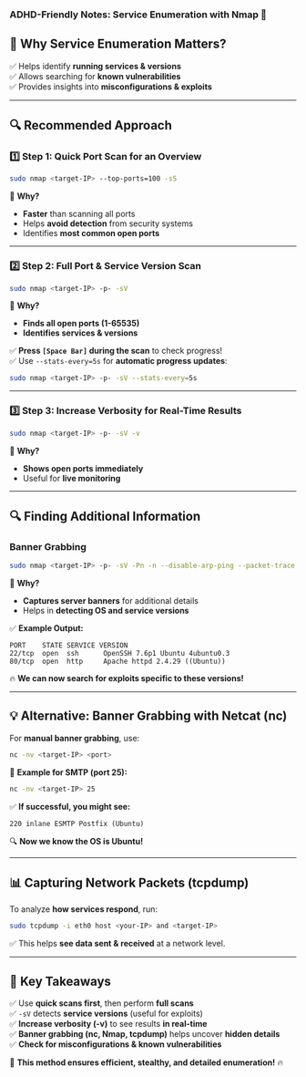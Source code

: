 ### **ADHD-Friendly Notes: Service Enumeration with Nmap** 🚀

## **📌 Why Service Enumeration Matters?**

✅ Helps identify **running services & versions**  
✅ Allows searching for **known vulnerabilities**  
✅ Provides insights into **misconfigurations & exploits**

---

## **🔍 Recommended Approach**

### **1️⃣ Step 1: Quick Port Scan for an Overview**

```bash
sudo nmap <target-IP> --top-ports=100 -sS
```

📌 **Why?**

- **Faster** than scanning all ports
- Helps **avoid detection** from security systems
- Identifies **most common open ports**

---

### **2️⃣ Step 2: Full Port & Service Version Scan**

```bash
sudo nmap <target-IP> -p- -sV
```

📌 **Why?**

- **Finds all open ports (1-65535)**
- **Identifies services & versions**

✅ **Press `[Space Bar]` during the scan** to check progress!  
✅ Use `--stats-every=5s` for **automatic progress updates**:

```bash
sudo nmap <target-IP> -p- -sV --stats-every=5s
```

---

### **3️⃣ Step 3: Increase Verbosity for Real-Time Results**

```bash
sudo nmap <target-IP> -p- -sV -v
```

📌 **Why?**

- **Shows open ports immediately**
- Useful for **live monitoring**

---

## **🔍 Finding Additional Information**

### **Banner Grabbing**

```bash
sudo nmap <target-IP> -p- -sV -Pn -n --disable-arp-ping --packet-trace
```

📌 **Why?**

- **Captures server banners** for additional details
- Helps in **detecting OS and service versions**

✅ **Example Output:**

```
PORT    STATE SERVICE VERSION
22/tcp  open  ssh      OpenSSH 7.6p1 Ubuntu 4ubuntu0.3
80/tcp  open  http     Apache httpd 2.4.29 ((Ubuntu))
```

🔥 **We can now search for exploits specific to these versions!**

---

## **💡 Alternative: Banner Grabbing with Netcat (nc)**

For **manual banner grabbing**, use:

```bash
nc -nv <target-IP> <port>
```

📌 **Example for SMTP (port 25):**

```bash
nc -nv <target-IP> 25
```

✅ **If successful, you might see:**

```
220 inlane ESMTP Postfix (Ubuntu)
```

🔍 **Now we know the OS is Ubuntu!**

---

## **📊 Capturing Network Packets (tcpdump)**

To analyze **how services respond**, run:

```bash
sudo tcpdump -i eth0 host <your-IP> and <target-IP>
```

✅ This helps **see data sent & received** at a network level.

---

## **🎯 Key Takeaways**

✅ Use **quick scans first**, then perform **full scans**  
✅ `-sV` detects **service versions** (useful for exploits)  
✅ **Increase verbosity (-v)** to see results **in real-time**  
✅ **Banner grabbing (nc, Nmap, tcpdump)** helps uncover **hidden details**  
✅ **Check for misconfigurations & known vulnerabilities**

🚀 **This method ensures efficient, stealthy, and detailed enumeration!** 🔥